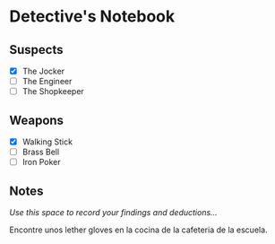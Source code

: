 # Detective's Notebook

## Suspects
- [x] The Jocker
- [ ] The Engineer
- [ ] The Shopkeeper

## Weapons
- [x] Walking Stick
- [ ] Brass Bell
- [ ] Iron Poker

## Notes
*Use this space to record your findings and deductions...*

Encontre unos lether gloves en la cocina de la cafeteria de la escuela. 
